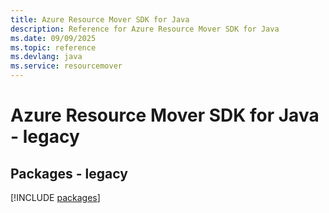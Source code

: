 ```yaml
---
title: Azure Resource Mover SDK for Java
description: Reference for Azure Resource Mover SDK for Java
ms.date: 09/09/2025
ms.topic: reference
ms.devlang: java
ms.service: resourcemover
---
```

# Azure Resource Mover SDK for Java - legacy
## Packages - legacy
[!INCLUDE [packages](resource-mover-index.md)]